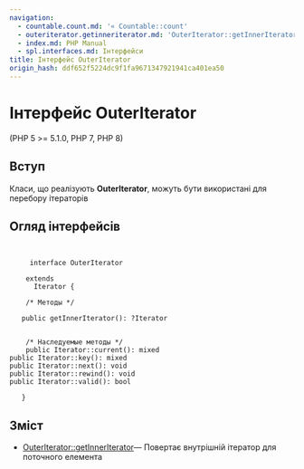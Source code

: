 ```yaml
---
navigation:
  - countable.count.md: '« Countable::count'
  - outeriterator.getinneriterator.md: 'OuterIterator::getInnerIterator »'
  - index.md: PHP Manual
  - spl.interfaces.md: Інтерфейси
title: Інтерфейс OuterIterator
origin_hash: ddf652f5224dc9f1fa9671347921941ca401ea50
---
```

# Інтерфейс OuterIterator

(PHP 5 >= 5.1.0, PHP 7, PHP 8)

## Вступ

Класи, що реалізують **OuterIterator**, можуть бути використані для перебору ітераторів

## Огляд інтерфейсів

```classsynopsis

    
     interface OuterIterator

    extends
      Iterator {

    /* Методы */
    
   public getInnerIterator(): ?Iterator


    /* Наследуемые методы */
    public Iterator::current(): mixed
public Iterator::key(): mixed
public Iterator::next(): void
public Iterator::rewind(): void
public Iterator::valid(): bool

   }
```

## Зміст

-   [OuterIterator::getInnerIterator](outeriterator.getinneriterator.md)— Повертає внутрішній ітератор для поточного елемента
